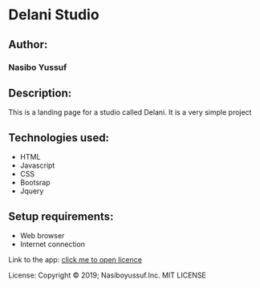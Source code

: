 # Delani Studio


## Author:
 ### Nasibo Yussuf

## Description:
This is a landing page for a studio called Delani.
It is a very simple project
## Technologies used:
* HTML
* Javascript
* CSS
* Bootsrap
* Jquery

## Setup requirements:
* Web browser
* Internet connection


Link to the app:
[click me to open licence](https://github.com/Nasiboyussuf/Delani-Studio/blob/master/IP3-master/LICENSE)

License:
Copyright © 2019; Nasiboyussuf.Inc. MIT LICENSE